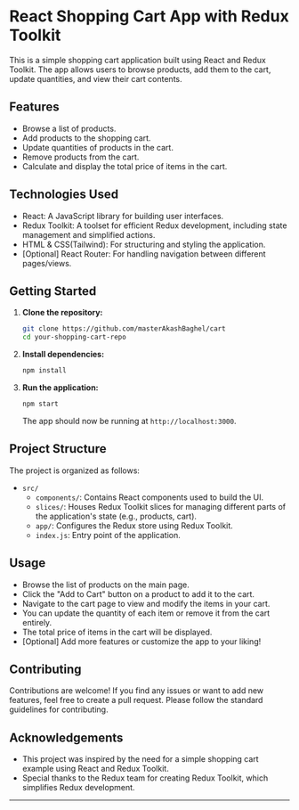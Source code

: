 

# React Shopping Cart App with Redux Toolkit

This is a simple shopping cart application built using React and Redux Toolkit. The app allows users to browse products, add them to the cart, update quantities, and view their cart contents.

## Features

- Browse a list of products.
- Add products to the shopping cart.
- Update quantities of products in the cart.
- Remove products from the cart.
- Calculate and display the total price of items in the cart.

## Technologies Used

- React: A JavaScript library for building user interfaces.
- Redux Toolkit: A toolset for efficient Redux development, including state management and simplified actions.
- HTML & CSS(Tailwind): For structuring and styling the application.
- [Optional] React Router: For handling navigation between different pages/views.

## Getting Started

1. **Clone the repository:**

   ```bash
   git clone https://github.com/masterAkashBaghel/cart
   cd your-shopping-cart-repo
   ```

2. **Install dependencies:**

   ```bash
   npm install
   ```

3. **Run the application:**

   ```bash
   npm start
   ```

   The app should now be running at `http://localhost:3000`.

## Project Structure

The project is organized as follows:

- `src/`
  - `components/`: Contains React components used to build the UI.
  - `slices/`: Houses Redux Toolkit slices for managing different parts of the application's state (e.g., products, cart).
  - `app/`: Configures the Redux store using Redux Toolkit.
  - `index.js`: Entry point of the application.

## Usage

- Browse the list of products on the main page.
- Click the "Add to Cart" button on a product to add it to the cart.
- Navigate to the cart page to view and modify the items in your cart.
- You can update the quantity of each item or remove it from the cart entirely.
- The total price of items in the cart will be displayed.
- [Optional] Add more features or customize the app to your liking!

## Contributing

Contributions are welcome! If you find any issues or want to add new features, feel free to create a pull request. Please follow the standard guidelines for contributing.



## Acknowledgements

- This project was inspired by the need for a simple shopping cart example using React and Redux Toolkit.
- Special thanks to the Redux team for creating Redux Toolkit, which simplifies Redux development.

---

